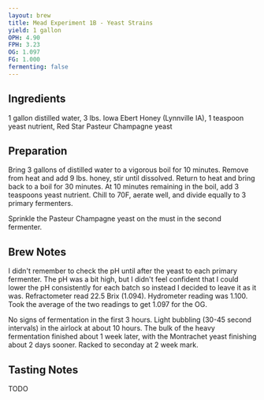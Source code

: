 ```yaml
---
layout: brew
title: Mead Experiment 1B - Yeast Strains
yield: 1 gallon
OPH: 4.90
FPH: 3.23
OG: 1.097
FG: 1.000
fermenting: false
---
```


## Ingredients
1 gallon distilled water, 3 lbs. Iowa Ebert Honey (Lynnville IA), 1 teaspoon yeast nutrient, Red Star Pasteur Champagne yeast

## Preparation
Bring 3 gallons of distilled water to a vigorous boil for 10 minutes.  Remove from heat and add 9 lbs. honey, stir until dissolved.  Return to heat and bring back to a boil for 30 minutes.  At 10 minutes remaining in the boil, add 3 teaspoons yeast nutrient.  Chill to 70F, aerate well, and divide equally to 3 primary fermenters.  

Sprinkle the Pasteur Champagne yeast on the must in the second fermenter.

## Brew Notes
I didn't remember to check the pH until after the yeast to each primary fermenter.  The pH was a bit high, but I didn't feel confident that I could lower the pH consistently for each batch so instead I decided to leave it as it was. Refractometer read 22.5 Brix (1.094). Hydrometer reading was 1.100.  Took the average of the two readings to get 1.097 for the OG.

No signs of fermentation in the first 3 hours.  Light bubbling (30-45 second intervals) in the airlock at about 10 hours. The bulk of the heavy fermentation finished about 1 week later, with the Montrachet yeast finishing about 2 days sooner.   Racked to seconday at 2 week mark.

## Tasting Notes
TODO
